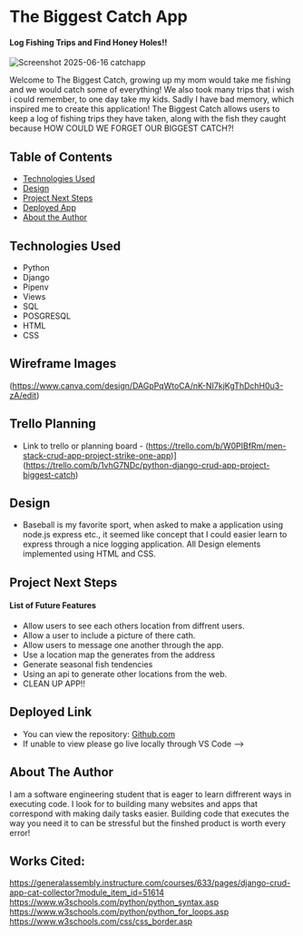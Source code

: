 # The Biggest Catch App

#### Log Fishing Trips and Find Honey Holes!! 
![Screenshot 2025-06-16 catchapp](https://github.com/user-attachments/assets/95d8920a-9136-4ca4-8328-17f8a41de57d)


 Welcome to The Biggest Catch, growing up my mom would take me fishing and we would catch some of everything!
 We also took many trips that i wish i could remember, to one day take my kids.
 Sadly I have bad memory, which inspired me to create this application!
 The Biggest Catch allows users to keep a log of fishing trips they have taken, along with the fish they caught because HOW COULD WE FORGET OUR BIGGEST CATCH?!
 
## Table of Contents
* [Technologies Used](#technologiesused)
* [Design](#design)
* [Project Next Steps](#nextsteps)
* [Deployed App](#deployment)
* [About the Author](#author)

## <a name="technologiesused"></a>Technologies Used
* Python
* Django
* Pipenv
* Views
* SQL
* POSGRESQL
* HTML
* CSS


## Wireframe Images
(https://www.canva.com/design/DAGpPqWtoCA/nK-NI7kjKgThDchH0u3-zA/edit)

## Trello Planning
* Link to trello or planning board - (https://trello.com/b/W0PIBfRm/men-stack-crud-app-project-strike-one-app)](https://trello.com/b/1vhG7NDc/python-django-crud-app-project-biggest-catch)

## <a name="design"></a>Design
* Baseball is my favorite sport, when asked to make a application using node.js express etc., it seemed like concept that I could easier learn to express through a nice logging application. All Design elements implemented using HTML and CSS. 


## <a name="nextsteps"></a>Project Next Steps
#### List of Future Features
* Allow users to see each others location from diffrent users.
* Allow a user to include a picture of there cath.
* Allow users to message one another through the app.
* Use a location map the generates from the address
* Generate seasonal fish tendencies
* Using an api to generate other locations from the web.
* CLEAN UP APP!!



## <a name="deployment"></a>Deployed Link


* You can view the repository:
[Github.com](https://github.com/ochouno2364/biggestcatchapp/tree/main)
* If unable to view please go live locally through VS Code -->

## <a name="author"></a>About The Author
I am a software engineering student that is eager to learn diffrerent ways in executing code. I look for to building many websites and apps that correspond with making daily tasks easier. Building code that executes the way you need it to can be stressful but the finshed product is worth every error!
    
## Works Cited:
https://generalassembly.instructure.com/courses/633/pages/django-crud-app-cat-collector?module_item_id=51614
https://www.w3schools.com/python/python_syntax.asp
https://www.w3schools.com/python/python_for_loops.asp
https://www.w3schools.com/css/css_border.asp
